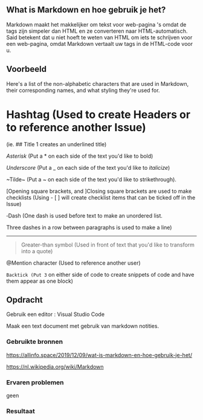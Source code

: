## What is Markdown en hoe gebruik je het?

Markdown maakt het makkelijker om tekst voor web-pagina 's omdat de tags zijn simpeler dan HTML en ze converteren naar HTML-automatisch. Said betekent dat u niet hoeft te weten van HTML om iets te schrijven voor een web-pagina, omdat Markdown vertaalt uw tags in de HTML-code voor u.

## Voorbeeld
Here's a list of the non-alphabetic characters that are used in Markdown, their corresponding names, and what styling they're used for.

# Hashtag (Used to create Headers or to reference another Issue) 
(ie. ## Title 1 creates an underlined title)

*Asterisk* (Put a * on each side of the text you'd like to bold)

_Underscore_ (Put a _ on each side of the text you'd like to _italicize_)

~Tilde~ (Put a ~ on each side of the text you'd like to strikethrough).

[Opening square brackets, and ]Closing square brackets are used to make checklists (Using - [ ] will create checklist items that can be ticked off in the Issue)

‐Dash (One dash is used before text to make an unordered list. 

Three dashes in a row between paragraphs is used to make a line)

---

>Greater-than symbol (Used in front of text that you'd like to transform into a quote)

@Mention character (Used to reference another user)

` Backtick (Put 3 ` on either side of code to create snippets of code and have them appear as one block)

## Opdracht
Gebruik een editor : Visual Studio Code

Maak een text document met gebruik van markdown notities.

### Gebruikte bronnen
https://allinfo.space/2019/12/09/wat-is-markdown-en-hoe-gebruik-je-het/

https://nl.wikipedia.org/wiki/Markdown


### Ervaren problemen
geen

### Resultaat
